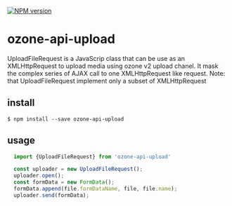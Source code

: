[![NPM version][npm-image]][npm-url]

# ozone-api-upload

UploadFileRequest is a JavaScrip class that can be use as an XMLHttpRequest to upload media using ozone v2 upload chanel.
It mask the complex series of AJAX call to one XMLHttpRequest like request.
Note: that UploadFileRequest implement only a subset of XMLHttpRequest


## install

```
$ npm install --save ozone-api-upload
```

## usage

```javaScript
  import {UploadFileRequest} from 'ozone-api-upload'

  const uploader = new UploadFileRequest();
  uploader.open();
  const formData = new FormData();
  formData.append(file.formDataName, file, file.name);
  uploader.send(formData);
```

[npm-image]: https://badge.fury.io/js/ozone-api-upload.svg
[npm-url]: https://npmjs.org/package/ozone-api-upload
